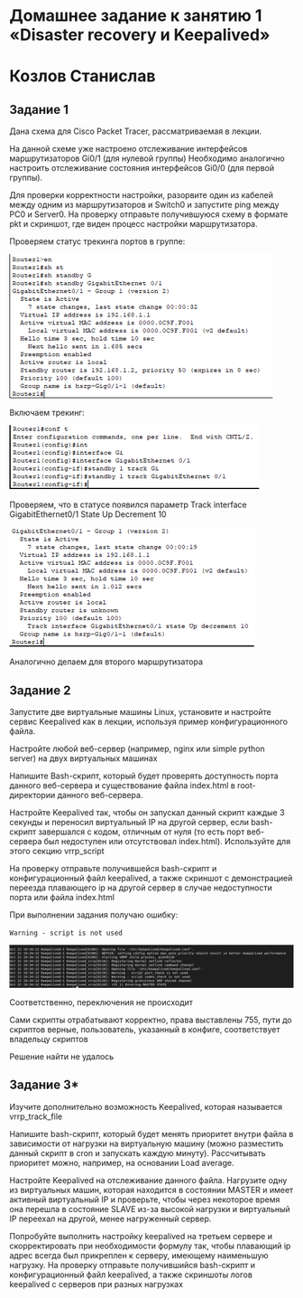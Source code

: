 # Домашнее задание к занятию 1 «Disaster recovery и Keepalived»

# Козлов Станислав

## Задание 1

Дана схема для Cisco Packet Tracer, рассматриваемая в лекции.

На данной схеме уже настроено отслеживание интерфейсов маршрутизаторов Gi0/1 (для нулевой группы)
Необходимо аналогично настроить отслеживание состояния интерфейсов Gi0/0 (для первой группы).

Для проверки корректности настройки, разорвите один из кабелей между одним из маршрутизаторов и Switch0 и запустите ping между PC0 и Server0.
На проверку отправьте получившуюся схему в формате pkt и скриншот, где виден процесс настройки маршрутизатора.

Проверяем статус трекинга портов в группе:

![text](https://github.com/stkv1/keepalived/blob/main/img/103.PNG)

Включаем трекинг:

![text](https://github.com/stkv1/keepalived/blob/main/img/104.PNG)

Проверяем, что в статусе появился параметр
Track interface GigabitEthernet0/1 State Up Decrement 10

![text](https://github.com/stkv1/keepalived/blob/main/img/105.PNG)

Аналогично делаем для второго маршрутизатора


## Задание 2

Запустите две виртуальные машины Linux, установите и настройте сервис Keepalived как в лекции, используя пример конфигурационного файла.

Настройте любой веб-сервер (например, nginx или simple python server) на двух виртуальных машинах

Напишите Bash-скрипт, который будет проверять доступность порта данного веб-сервера и существование файла index.html в root-директории данного веб-сервера.

Настройте Keepalived так, чтобы он запускал данный скрипт каждые 3 секунды и переносил виртуальный IP на другой сервер, если bash-скрипт завершался с кодом, отличным от нуля (то есть порт веб-сервера был недоступен или отсутствовал index.html). Используйте для этого секцию vrrp_script

На проверку отправьте получившейся bash-скрипт и конфигурационный файл keepalived, а также скриншот с демонстрацией переезда плавающего ip на другой сервер в случае недоступности порта или файла index.html

При выполнении задания получаю ошибку:

`Warning - script is not used`

![text](https://github.com/stkv1/keepalived/blob/main/img/112.PNG)

Соответственно, переключения не происходит

Сами скрипты отрабатывают корректно, права выставлены 755, пути до скриптов верные, пользователь, указанный в конфиге, соответствует владельцу скриптов

Решение найти не удалось

## Задание 3*
Изучите дополнительно возможность Keepalived, которая называется vrrp_track_file

Напишите bash-скрипт, который будет менять приоритет внутри файла в зависимости от нагрузки на виртуальную машину (можно разместить данный скрипт в cron и запускать каждую минуту). Рассчитывать приоритет можно, например, на основании Load average.

Настройте Keepalived на отслеживание данного файла.
Нагрузите одну из виртуальных машин, которая находится в состоянии MASTER и имеет активный виртуальный IP и проверьте, чтобы через некоторое время она перешла в состояние SLAVE из-за высокой нагрузки и виртуальный IP переехал на другой, менее нагруженный сервер.

Попробуйте выполнить настройку keepalived на третьем сервере и скорректировать при необходимости формулу так, чтобы плавающий ip адрес всегда был прикреплен к серверу, имеющему наименьшую нагрузку.
На проверку отправьте получившийся bash-скрипт и конфигурационный файл keepalived, а также скриншоты логов keepalived с серверов при разных нагрузках

